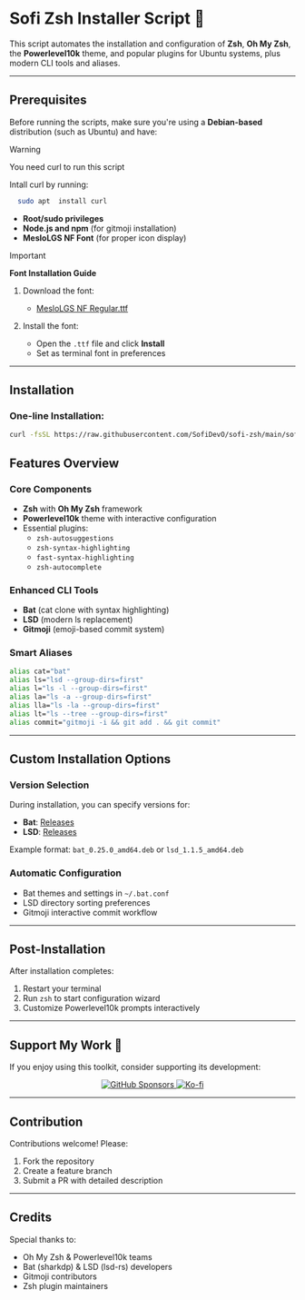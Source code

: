 # Sofi Zsh Installer Script 🦝

This script automates the installation and configuration of **Zsh**, **Oh My Zsh**, the **Powerlevel10k** theme, and popular plugins for Ubuntu systems, plus modern CLI tools and aliases.

---

## Prerequisites



Before running the scripts, make sure you're using a **Debian-based** distribution (such as Ubuntu) and have:

> [!WARNING]
> You need curl to run this script

Intall curl by running:

```bash
  sudo apt  install curl
```


- **Root/sudo privileges**
- **Node.js and npm** (for gitmoji installation)
- **MesloLGS NF Font** (for proper icon display)

> [!IMPORTANT]
> **Font Installation Guide**

1. Download the font:
   - [MesloLGS NF Regular.ttf](https://github.com/romkatv/powerlevel10k-media/raw/master/MesloLGS%20NF%20Regular.ttf)

2. Install the font:
   - Open the `.ttf` file and click **Install**
   - Set as terminal font in preferences

---

## Installation

### One-line Installation:

```bash
curl -fsSL https://raw.githubusercontent.com/SofiDevO/sofi-zsh/main/sofi-zsh.sh -o sofi-zsh.sh && bash sofi-zsh.sh && rm -f sofi-zsh.sh
```

## Features Overview

### Core Components
- **Zsh** with **Oh My Zsh** framework
- **Powerlevel10k** theme with interactive configuration
- Essential plugins:
  - `zsh-autosuggestions`
  - `zsh-syntax-highlighting`
  - `fast-syntax-highlighting`
  - `zsh-autocomplete`

### Enhanced CLI Tools
- **Bat** (cat clone with syntax highlighting)
- **LSD** (modern ls replacement)
- **Gitmoji** (emoji-based commit system)

### Smart Aliases
```bash
alias cat="bat"
alias ls="lsd --group-dirs=first"
alias l="ls -l --group-dirs=first"
alias la="ls -a --group-dirs=first"
alias lla="ls -la --group-dirs=first"
alias lt="ls --tree --group-dirs=first"
alias commit="gitmoji -i && git add . && git commit"
```

---

## Custom Installation Options

### Version Selection
During installation, you can specify versions for:
- **Bat**: [Releases](https://github.com/sharkdp/bat/releases)
- **LSD**: [Releases](https://github.com/lsd-rs/lsd/releases)

Example format: `bat_0.25.0_amd64.deb` or `lsd_1.1.5_amd64.deb`

### Automatic Configuration
- Bat themes and settings in `~/.bat.conf`
- LSD directory sorting preferences
- Gitmoji interactive commit workflow

---

## Post-Installation
After installation completes:
1. Restart your terminal
2. Run `zsh` to start configuration wizard
3. Customize Powerlevel10k prompts interactively

---

## Support My Work 💜

If you enjoy using this toolkit, consider supporting its development:

<p align="center">
  <a href="https://github.com/sponsors/SofiDevO" target="_blank">
    <img src="https://img.shields.io/badge/Sponsor%20me%20on%20GitHub-30363D?style=for-the-badge&logo=github-sponsors&logoColor=#EA4AAA" alt="GitHub Sponsors">
  </a>
  <a href="https://ko-fi.com/sofidev" target="_blank">
    <img src="https://img.shields.io/badge/Buy%20me%20a%20coffee-Ko--fi-ff5e5b?style=for-the-badge&logo=ko-fi&logoColor=white" alt="Ko-fi">
  </a>
</p>

---

## Contribution

Contributions welcome! Please:
1. Fork the repository
2. Create a feature branch
3. Submit a PR with detailed description

---

## Credits
Special thanks to:
- Oh My Zsh & Powerlevel10k teams
- Bat (sharkdp) & LSD (lsd-rs) developers
- Gitmoji contributors
- Zsh plugin maintainers
